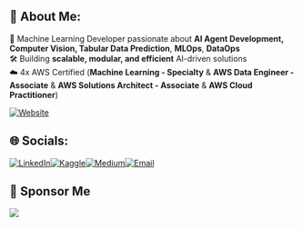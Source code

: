 ## 💫 About Me:

🚀 Machine Learning Developer passionate about **AI Agent Development, Computer Vision, Tabular Data Prediction**, **MLOps**, **DataOps**   
🛠️ Building **scalable, modular, and efficient** AI-driven solutions  
☁️ 4x AWS Certified (**Machine Learning - Specialty** & **AWS Data Engineer - Associate** & **AWS Solutions Architect - Associate** & **AWS Cloud Practitioner**)

[![Website](https://img.shields.io/badge/Website-kanitvural.com-0A66C2?style=for-the-badge&logo=googlechrome&logoColor=white)](https://kanitvural.com)

## 🌐 Socials:

[![LinkedIn](https://img.shields.io/badge/LinkedIn-0A66C2?style=for-the-badge&logo=linkedin&logoColor=white)](https://linkedin.com/in/kanitvural)[![Kaggle](https://img.shields.io/badge/Kaggle-20BEFF?style=for-the-badge&logo=kaggle&logoColor=white)](https://www.kaggle.com/iskorpittt)[![Medium](https://img.shields.io/badge/Medium-12100E?style=for-the-badge&logo=medium&logoColor=white)](https://medium.com/@kanitvural)[![Email](https://img.shields.io/badge/Gmail-D14836?style=for-the-badge&logo=gmail&logoColor=white)](mailto:kanitvural@gmail.com)

## 💖 Sponsor Me

<a href="https://github.com/sponsors/kanitvural">
  <img src="https://img.shields.io/badge/Sponsor-💖-ea4aaa?style=flat&logo=github-sponsors" />
</a>

